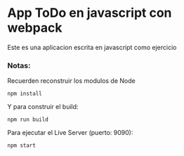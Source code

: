 # App ToDo en javascript con webpack

Este es una aplicacion escrita en javascript como ejercicio


### Notas:

Recuerden reconstruir los modulos de Node

```
npm install
```

Y para construir el build:

```
npm run build
```

Para ejecutar el Live Server (puerto: 9090):

```
npm start
```